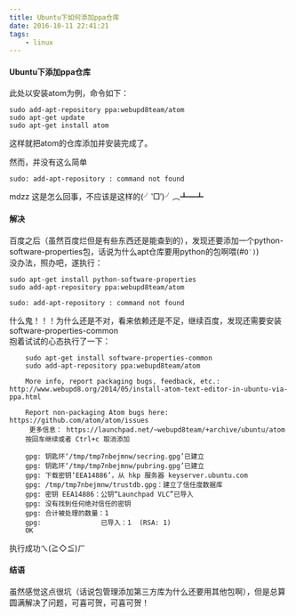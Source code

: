 ```yaml
---
title: Ubuntu下如何添加ppa仓库
date: 2016-10-11 22:41:21
tags:
    - linux
---
```

#### Ubuntu下添加ppa仓库
此处以安装atom为例，命令如下：  
```shell
sudo add-apt-repository ppa:webupd8team/atom  
sudo apt-get update  
sudo apt-get install atom 
```
这样就把atom的仓库添加并安装完成了。  
  
然而，并没有这么简单
```shell
sudo: add-apt-repository : command not found
```
mdzz 这是怎么回事，不应该是这样的(╯‵□′)╯︵┻━┻    

<!--more-->

#### 解决
百度之后（虽然百度烂但是有些东西还是能查到的），发现还要添加一个python-software-properties包，话说为什么apt仓库要用python的包啊喂(#`O′)`)  
没办法，照办吧，遂执行：
```shell
sudo apt-get install python-software-properties
sudo add-apt-repository ppa:webupd8team/atom

sudo: add-apt-repository : command not found
```
什么鬼！！！为什么还是不对，看来依赖还是不足，继续百度，发现还需要安装software-properties-common  
抱着试试的心态执行了一下： 
```shell
    sudo apt-get install software-properties-common
    sudo add-apt-repository ppa:webupd8team/atom

    More info, report packaging bugs, feedback, etc.: http://www.webupd8.org/2014/05/install-atom-text-editor-in-ubuntu-via-ppa.html

    Report non-packaging Atom bugs here: https://github.com/atom/atom/issues
     更多信息： https://launchpad.net/~webupd8team/+archive/ubuntu/atom
    按回车继续或者 Ctrl+c 取消添加

    gpg: 钥匙环‘/tmp/tmp7nbejmnw/secring.gpg’已建立
    gpg: 钥匙环‘/tmp/tmp7nbejmnw/pubring.gpg’已建立
    gpg: 下载密钥‘EEA14886’，从 hkp 服务器 keyserver.ubuntu.com
    gpg: /tmp/tmp7nbejmnw/trustdb.gpg：建立了信任度数据库
    gpg: 密钥 EEA14886：公钥“Launchpad VLC”已导入
    gpg: 没有找到任何绝对信任的密钥
    gpg: 合计被处理的数量：1
    gpg:               已导入：1  (RSA: 1)
    OK
```
执行成功ㄟ(≧◇≦)ㄏ    

#### 结语
虽然感觉这点很坑（话说包管理添加第三方库为什么还要用其他包啊），但是总算圆满解决了问题，可喜可贺，可喜可贺！
